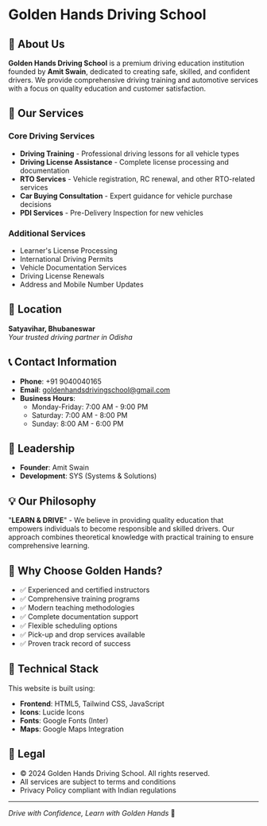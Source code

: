 # Golden Hands Driving School

## 🚗 About Us

**Golden Hands Driving School** is a premium driving education institution founded by **Amit Swain**, dedicated to creating safe, skilled, and confident drivers. We provide comprehensive driving training and automotive services with a focus on quality education and customer satisfaction.

## 🎯 Our Services

### Core Driving Services
- **Driving Training** - Professional driving lessons for all vehicle types
- **Driving License Assistance** - Complete license processing and documentation
- **RTO Services** - Vehicle registration, RC renewal, and other RTO-related services
- **Car Buying Consultation** - Expert guidance for vehicle purchase decisions
- **PDI Services** - Pre-Delivery Inspection for new vehicles

### Additional Services
- Learner's License Processing
- International Driving Permits
- Vehicle Documentation Services
- Driving License Renewals
- Address and Mobile Number Updates

## 📍 Location

**Satyavihar, Bhubaneswar**  
*Your trusted driving partner in Odisha*

## 📞 Contact Information

- **Phone**: +91 9040040165
- **Email**: goldenhandsdrivingschool@gmail.com
- **Business Hours**: 
  - Monday-Friday: 7:00 AM - 9:00 PM
  - Saturday: 7:00 AM - 8:00 PM
  - Sunday: 8:00 AM - 6:00 PM

## 👥 Leadership

- **Founder**: Amit Swain
- **Development**: SYS (Systems & Solutions)

## 💡 Our Philosophy

"**LEARN & DRIVE**" - We believe in providing quality education that empowers individuals to become responsible and skilled drivers. Our approach combines theoretical knowledge with practical training to ensure comprehensive learning.

## 🌟 Why Choose Golden Hands?

- ✅ Experienced and certified instructors
- ✅ Comprehensive training programs
- ✅ Modern teaching methodologies
- ✅ Complete documentation support
- ✅ Flexible scheduling options
- ✅ Pick-up and drop services available
- ✅ Proven track record of success

## 🔧 Technical Stack

This website is built using:
- **Frontend**: HTML5, Tailwind CSS, JavaScript
- **Icons**: Lucide Icons
- **Fonts**: Google Fonts (Inter)
- **Maps**: Google Maps Integration

## 📄 Legal

- © 2024 Golden Hands Driving School. All rights reserved.
- All services are subject to terms and conditions
- Privacy Policy compliant with Indian regulations

---

*Drive with Confidence, Learn with Golden Hands* 🚦
